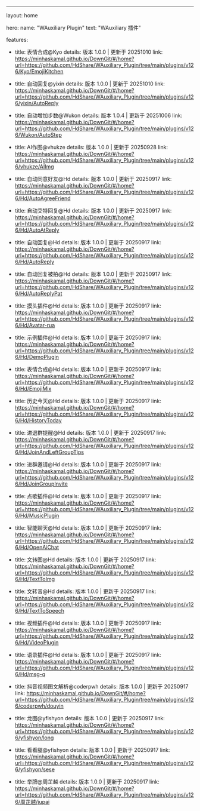 ---
layout: home

hero:
  name: "WAuxiliary Plugin"
  text: "WAuxiliary 插件"

features:
  - title: 表情合成@Kyo
    details: 版本 1.0.0 | 更新于 20251010
    link: https://minhaskamal.github.io/DownGit/#/home?url=https://github.com/HdShare/WAuxiliary_Plugin/tree/main/plugins/v126/Kyo/EmojiKitchen

  - title: 自动回复@yixin
    details: 版本 1.0.0 | 更新于 20251010
    link: https://minhaskamal.github.io/DownGit/#/home?url=https://github.com/HdShare/WAuxiliary_Plugin/tree/main/plugins/v126/yixin/AutoReply

  - title: 自动增加步数@Wukon
    details: 版本 1.0.4 | 更新于 20251006
    link: https://minhaskamal.github.io/DownGit/#/home?url=https://github.com/HdShare/WAuxiliary_Plugin/tree/main/plugins/v126/Wukon/AutoStep

  - title: AI作图@vhukze
    details: 版本 1.0.0 | 更新于 20250928
    link: https://minhaskamal.github.io/DownGit/#/home?url=https://github.com/HdShare/WAuxiliary_Plugin/tree/main/plugins/v126/vhukze/AIImg

  - title: 自动同意好友@Hd
    details: 版本 1.0.0 | 更新于 20250917
    link: https://minhaskamal.github.io/DownGit/#/home?url=https://github.com/HdShare/WAuxiliary_Plugin/tree/main/plugins/v126/Hd/AutoAgreeFriend

  - title: 自动艾特回复@Hd
    details: 版本 1.0.0 | 更新于 20250917
    link: https://minhaskamal.github.io/DownGit/#/home?url=https://github.com/HdShare/WAuxiliary_Plugin/tree/main/plugins/v126/Hd/AutoAtReply

  - title: 自动回复@Hd
    details: 版本 1.0.0 | 更新于 20250917
    link: https://minhaskamal.github.io/DownGit/#/home?url=https://github.com/HdShare/WAuxiliary_Plugin/tree/main/plugins/v126/Hd/AutoReply

  - title: 自动回复被拍@Hd
    details: 版本 1.0.0 | 更新于 20250917
    link: https://minhaskamal.github.io/DownGit/#/home?url=https://github.com/HdShare/WAuxiliary_Plugin/tree/main/plugins/v126/Hd/AutoReplyPat

  - title: 摸头插件@Hd
    details: 版本 1.0.0 | 更新于 20250917
    link: https://minhaskamal.github.io/DownGit/#/home?url=https://github.com/HdShare/WAuxiliary_Plugin/tree/main/plugins/v126/Hd/Avatar-rua

  - title: 示例插件@Hd
    details: 版本 1.0.0 | 更新于 20250917
    link: https://minhaskamal.github.io/DownGit/#/home?url=https://github.com/HdShare/WAuxiliary_Plugin/tree/main/plugins/v126/Hd/DemoPlugin

  - title: 表情合成@Hd
    details: 版本 1.0.0 | 更新于 20250917
    link: https://minhaskamal.github.io/DownGit/#/home?url=https://github.com/HdShare/WAuxiliary_Plugin/tree/main/plugins/v126/Hd/EmojiMix

  - title: 历史今天@Hd
    details: 版本 1.0.0 | 更新于 20250917
    link: https://minhaskamal.github.io/DownGit/#/home?url=https://github.com/HdShare/WAuxiliary_Plugin/tree/main/plugins/v126/Hd/HistoryToday

  - title: 进退群提醒@Hd
    details: 版本 1.0.0 | 更新于 20250917
    link: https://minhaskamal.github.io/DownGit/#/home?url=https://github.com/HdShare/WAuxiliary_Plugin/tree/main/plugins/v126/Hd/JoinAndLeftGroupTips

  - title: 进群邀请@Hd
    details: 版本 1.0.0 | 更新于 20250917
    link: https://minhaskamal.github.io/DownGit/#/home?url=https://github.com/HdShare/WAuxiliary_Plugin/tree/main/plugins/v126/Hd/JoinGroupInvite

  - title: 点歌插件@Hd
    details: 版本 1.0.0 | 更新于 20250917
    link: https://minhaskamal.github.io/DownGit/#/home?url=https://github.com/HdShare/WAuxiliary_Plugin/tree/main/plugins/v126/Hd/MusicPlugin

  - title: 智能聊天@Hd
    details: 版本 1.0.0 | 更新于 20250917
    link: https://minhaskamal.github.io/DownGit/#/home?url=https://github.com/HdShare/WAuxiliary_Plugin/tree/main/plugins/v126/Hd/OpenAiChat

  - title: 文转图@Hd
    details: 版本 1.0.0 | 更新于 20250917
    link: https://minhaskamal.github.io/DownGit/#/home?url=https://github.com/HdShare/WAuxiliary_Plugin/tree/main/plugins/v126/Hd/TextToImg

  - title: 文转音@Hd
    details: 版本 1.0.0 | 更新于 20250917
    link: https://minhaskamal.github.io/DownGit/#/home?url=https://github.com/HdShare/WAuxiliary_Plugin/tree/main/plugins/v126/Hd/TextToSpeech

  - title: 视频插件@Hd
    details: 版本 1.0.0 | 更新于 20250917
    link: https://minhaskamal.github.io/DownGit/#/home?url=https://github.com/HdShare/WAuxiliary_Plugin/tree/main/plugins/v126/Hd/VideoPlugin

  - title: 语录插件@Hd
    details: 版本 1.0.0 | 更新于 20250917
    link: https://minhaskamal.github.io/DownGit/#/home?url=https://github.com/HdShare/WAuxiliary_Plugin/tree/main/plugins/v126/Hd/msg-q

  - title: 抖音视频图文解析@coderpwh
    details: 版本 1.0.0 | 更新于 20250917
    link: https://minhaskamal.github.io/DownGit/#/home?url=https://github.com/HdShare/WAuxiliary_Plugin/tree/main/plugins/v126/coderpwh/douyin

  - title: 龙图@yfishyon
    details: 版本 1.0.0 | 更新于 20250917
    link: https://minhaskamal.github.io/DownGit/#/home?url=https://github.com/HdShare/WAuxiliary_Plugin/tree/main/plugins/v126/yfishyon/long

  - title: 看看腿@yfishyon
    details: 版本 1.0.0 | 更新于 20250917
    link: https://minhaskamal.github.io/DownGit/#/home?url=https://github.com/HdShare/WAuxiliary_Plugin/tree/main/plugins/v126/yfishyon/sese

  - title: 举牌@周芷越
    details: 版本 1.0.0 | 更新于 20250917
    link: https://minhaskamal.github.io/DownGit/#/home?url=https://github.com/HdShare/WAuxiliary_Plugin/tree/main/plugins/v126/周芷越/jupai

